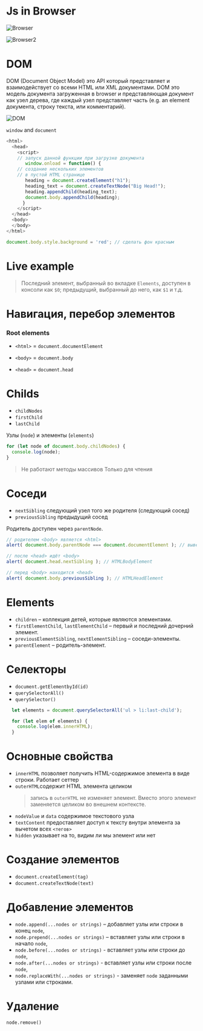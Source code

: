 
# Js in Browser

![Browser](/data/browser.jpg)

![Browser2](/data/windowObjects.svg)

# DOM

DOM (Document Object Model) это API который представляет и взаимодействует со всеми HTML или XML документами. DOM это модель документа загруженная в browser и представляющая документ как узел дерева, где каждый узел представляет часть (e.g. an element документа, строку текста, или комментарий).

![DOM](/data/javascript-full-tree.png)


`window` and `document`


```javascript
<html>
  <head>
    <script>
    // запуск данной функции при загрузке документа
       window.onload = function() {
    // создание нескольких элементов 
    // в пустой HTML странице
       heading = document.createElement("h1");
       heading_text = document.createTextNode("Big Head!");
       heading.appendChild(heading_text);
       document.body.appendChild(heading);
      }
    </script>
  </head>
  <body>
  </body>
</html>
```


```javascript
document.body.style.background = 'red'; // сделать фон красным
```

# Live example

> Последний элемент, выбранный во вкладке `Elements`, доступен в консоли как `$0`; предыдущий, выбранный до него, как `$1` и т.д.

# Навигация, перебор элементов

### Root elements

- `<html>` = `document.documentElement`

- `<body>` = `document.body`

- `<head>` = `document.head`


# Childs


- `childNodes`
- `firstChild`
- `lastChild`

Узлы (`node`) и элементы (`elements`)

```javascript
for (let node of document.body.childNodes) {
  console.log(node);
}
```

> Не работают методы массивов
> Только для чтения


# Соседи 

- `nextSibling` cледующий узел того же родителя (следующий сосед)
- `previousSibling` предыдущий сосед

Родитель доступен через `parentNode`.
```javascript
// родителем <body> является <html>
alert( document.body.parentNode === document.documentElement ); // выведет true

// после <head> идёт <body>
alert( document.head.nextSibling ); // HTMLBodyElement

// перед <body> находится <head>
alert( document.body.previousSibling ); // HTMLHeadElement
```


# Elements

- `children` – коллекция детей, которые являются элементами.
- `firstElementChild`, `lastElementChild` – первый и последний дочерний элемент.
- `previousElementSibling`, `nextElementSibling` – соседи-элементы.
- `parentElement` – родитель-элемент.


# Селекторы

- `document.getElementbyId(id)`
- `querySelectorAll()`
- `querySelector()`


```javascript
  let elements = document.querySelectorAll('ul > li:last-child');

  for (let elem of elements) {
    console.log(elem.innerHTML);
  }
```

# Основные свойства

 - `innerHTML` позволяет получить HTML-содержимое элемента в виде строки. Работает сеттер
 - `outerHTML`содержит HTML элемента целиком
    >  запись в `outerHTML` не изменяет элемент. Вместо этого элемент заменяется целиком во внешнем контексте.
- `nodeValue` и `data`  содержимое текстового узла
- `textContent` предоставляет доступ к тексту внутри элемента за вычетом всех `<тегов>`
- `hidden` указывает на то, видим ли мы элемент или нет

# Создание элементов

- `document.createElement(tag)`
- `document.createTextNode(text)`

# Добавление элементов

- `node.append(...nodes or strings)` – добавляет узлы или строки в конец `node`,
- `node.prepend(...nodes or strings)` – вставляет узлы или строки в начало `node`,
- `node.before(...nodes or strings)` - вставляет узлы или строки до `node`,
- `node.after(...nodes or strings)` - вставляет узлы или строки после `node`,
- `node.replaceWith(...nodes or strings)` - заменяет `node` заданными узлами или строками.

# Удаление 

`node.remove()`